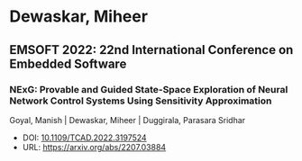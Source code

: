# Dewaskar, Miheer

## EMSOFT 2022: 22nd International Conference on Embedded Software

### NExG: Provable and Guided State-Space Exploration of Neural Network Control Systems Using Sensitivity Approximation
Goyal, Manish | Dewaskar, Miheer | Duggirala, Parasara Sridhar
* DOI: [10.1109/TCAD.2022.3197524](https://doi.org/10.1109/TCAD.2022.3197524)
* URL: <https://arxiv.org/abs/2207.03884>

